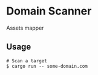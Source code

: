 # Domain Scanner

Assets mapper

## Usage

```shell
# Scan a target
$ cargo run -- some-domain.com
```